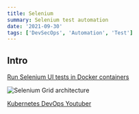 ```yaml
---
title: Selenium
summary: Selenium test automation
date: '2021-09-30'
tags: ['DevSecOps', 'Automation', 'Test']
---
```


## Intro

[Run Selenium UI tests in Docker containers](https://medium.com/@HoussemDellai/run-selenium-ui-tests-in-docker-containers-f41ae2796b8d)

![Selenium Grid architecture
](https://i0.wp.com/blog.knoldus.com/wp-content/uploads/2020/03/grid.png?w=656&ssl=1)

[Kubernetes DevOps Youtuber](https://www.youtube.com/c/HoussemDellai/featured)
